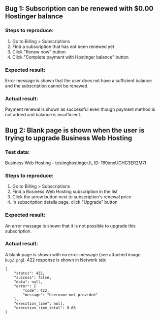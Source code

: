 ## Bug 1: Subscription can be renewed with $0.00 Hostinger balance

### Steps to reproduce:
1. Go to Billing > Subscriptions
2. Find a subscription that has not been renewed yet
3. Click "Renew now" button
4. Click "Complete payment with Hostinger balance" button

### Expected result:
Error message is shown that the user does not have a sufficient balance and the subscription cannot be renewed.

### Actual result:
Payment renewal is shown as successful even though payment method is not added and balance is insufficient.

## Bug 2: Blank page is shown when the user is trying to upgrade Business Web Hosting

### Test data:
Business Web Hosting - testinghostinger.lt, ID: 169xnxUCHG3ER2M7I

### Steps to reproduce:
1. Go to Billing > Subscriptions
2. Find a Business Web Hosting subscription in the list
3. Click the arrow button next to subscription's renewal price
4. In subscription details page, click "Upgrade" button

### Expected result:
An error message is shown that it is not possible to upgrade this subscription.

### Actual result:
A blank page is shown with no error message (see attached image `bug2.png`). 422 response is shown in Network tab:
```
{
    "status": 422,
    "success": false,
    "data": null,
    "error": {
        "code": 422,
        "message": "Username not provided"
    },
    "execution_time": null,
    "execution_time_total": 0.06
}
```

